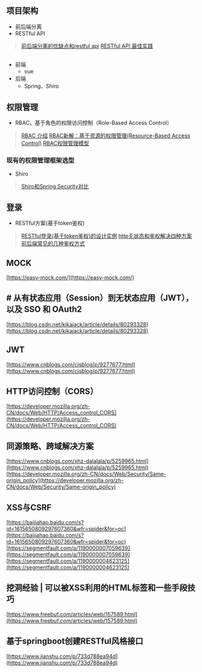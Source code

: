 ## 项目架构
- 前后端分离
- RESTful API

> [前后端分离的优缺点和restful api](https://www.jianshu.com/p/a889b13bc9bf)
> [RESTful API 最佳实践](http://www.ruanyifeng.com/blog/2018/10/restful-api-best-practices.html)
## 
- 前端
	-  vue
- 后端
	- Spring、Shiro
## 权限管理
- RBAC，基于角色的权限访问控制（Role-Based Access Control）
> [RBAC 介绍](https://www.sojson.com/blog/141.html)
> [RBAC新解：基于资源的权限管理(Resource-Based Access Control)](https://globeeip.iteye.com/blog/1236167)
> [RBAC权限管理模型](https://www.xiaoman.cn/detail/150)
### 现有的权限管理框架选型
-  Shiro
> [Shiro和Spring Security对比](https://blog.csdn.net/liyuejin/article/details/77838868)
## 登录
- RESTful方案(基于token鉴权)
> [RESTful登录(基于token鉴权)的设计实例](https://blog.csdn.net/pony_maggie/article/details/69401500)
> [http无状态和鉴权解决四种方案](https://blog.csdn.net/linuxprobe18/article/details/82415035)
> [前后端常见的几种鉴权方式](https://blog.csdn.net/wang839305939/article/details/78713124)

## MOCK
[https://easy-mock.com/](https://easy-mock.com/)

## # 从有状态应用（Session）到无状态应用（JWT），以及 SSO 和 OAuth2
[https://blog.csdn.net/kikajack/article/details/80293328](https://blog.csdn.net/kikajack/article/details/80293328)
## JWT
[https://www.cnblogs.com/cjsblog/p/9277677.html](https://www.cnblogs.com/cjsblog/p/9277677.html)
## HTTP访问控制（CORS）
[https://developer.mozilla.org/zh-CN/docs/Web/HTTP/Access_control_CORS](https://developer.mozilla.org/zh-CN/docs/Web/HTTP/Access_control_CORS)
## 同源策略、跨域解决方案
[https://www.cnblogs.com/xhz-dalalala/p/5259965.html](https://www.cnblogs.com/xhz-dalalala/p/5259965.html)
[https://developer.mozilla.org/zh-CN/docs/Web/Security/Same-origin_policy](https://developer.mozilla.org/zh-CN/docs/Web/Security/Same-origin_policy)
## XSS与CSRF
[https://baijiahao.baidu.com/s?id=1615650809297607360&wfr=spider&for=pc](https://baijiahao.baidu.com/s?id=1615650809297607360&wfr=spider&for=pc)
[https://segmentfault.com/a/1190000007059639](https://segmentfault.com/a/1190000007059639)
[https://segmentfault.com/a/1190000004623125](https://segmentfault.com/a/1190000004623125)
## 挖洞经验 | 可以被XSS利用的HTML标签和一些手段技巧
[https://www.freebuf.com/articles/web/157589.html](https://www.freebuf.com/articles/web/157589.html)
## 基于springboot创建RESTful风格接口
[https://www.jianshu.com/p/733d788ea94d](https://www.jianshu.com/p/733d788ea94d)
<!--stackedit_data:
eyJoaXN0b3J5IjpbLTEyNDYwMzMzMzYsMTU2MTM2MDE4LC0xMD
E5OTU5NzQwLDE1NTg3MzQ5OTEsLTE2MzM1MTY2NTcsMjI3NTcz
OCwtMTQwNjIyMDIxLDEwNDIwNjcyNiw2MjcwMDQ0MjAsMjEzNT
YzMDU2MywtMTA1MzEwMTI3OCwtODkyNjI0NzM5LDE5MzE3MDE3
MTgsMTY4MDIxMDYxMiwtMTQyNzY4NTk5OCwtMjA2MjMzNTYxLD
c2NTg1MjQ5NCwtMTI4OTI2NTg0NiwxMDY4NDAwMTcxXX0=
-->
